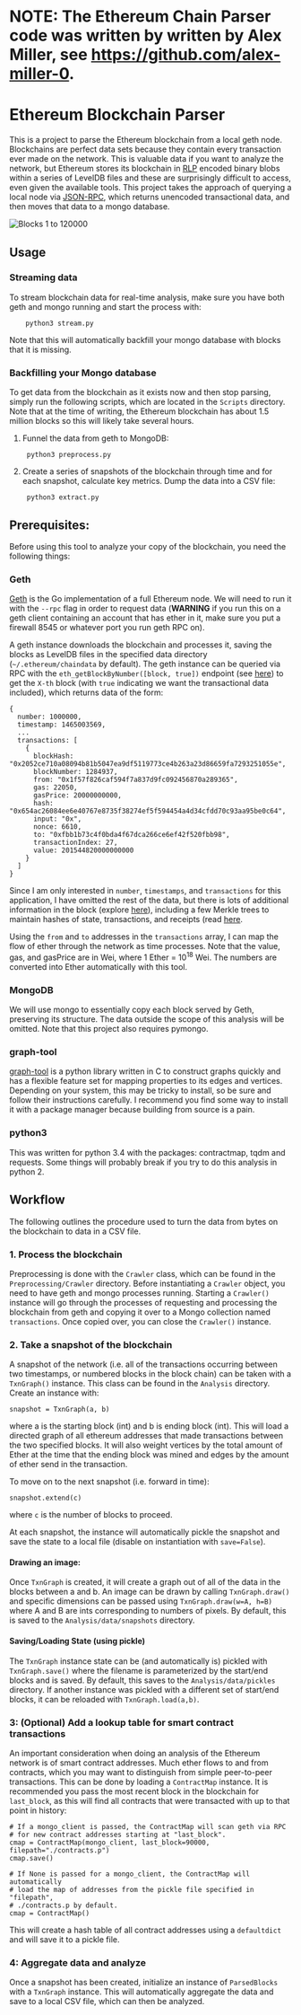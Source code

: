 # NOTE: The Ethereum Chain Parser code was written by written by Alex Miller, see https://github.com/alex-miller-0.


# Ethereum Blockchain Parser

This is a project to parse the Ethereum blockchain from a local geth node. Blockchains are perfect data sets because they contain every transaction ever made on the network. This is valuable data if you want to analyze the network, but Ethereum stores its blockchain in [RLP](https://github.com/ethereum/wiki/wiki/RLP) encoded binary blobs within a series of LevelDB files and these are surprisingly difficult to access, even given the available tools. This project takes the approach of querying a local node via [JSON-RPC](https://github.com/ethereum/wiki/wiki/JSON-RPC), which returns unencoded transactional data, and then moves that data to a mongo database.

![Blocks 1 to 120000](.content/1_120000.jpg)


## Usage

### Streaming data

To stream blockchain data for real-time analysis, make sure you have both geth and mongo running and start the process with:

        python3 stream.py

Note that this will automatically backfill your mongo database with blocks that it is missing.

### Backfilling your Mongo database

To get data from the blockchain as it exists now and then stop parsing, simply run the following scripts, which are located in the `Scripts` directory. Note that at the time of writing, the Ethereum blockchain has about 1.5 million blocks so this will likely take several hours.

1. Funnel the data from geth to MongoDB:


        python3 preprocess.py

2. Create a series of snapshots of the blockchain through time and for each snapshot, calculate key metrics. Dump the data into a CSV file:


        python3 extract.py



## Prerequisites:

Before using this tool to analyze your copy of the blockchain, you need the following things:

### Geth
[Geth](https://github.com/ethereum/go-ethereum/wiki/Geth) is the Go implementation of a full Ethereum node. We will need to run it with the `--rpc` flag in order to request data (**WARNING** if you run this on a geth client containing an account that has ether in it, make sure you put a firewall 8545 or whatever port you run geth RPC on).

A geth instance downloads the blockchain and processes it, saving the blocks as LevelDB files in the specified data directory (`~/.ethereum/chaindata` by default). The geth instance can be queried via RPC with the `eth_getBlockByNumber([block, true])` endpoint (see [here](https://github.com/ethereum/wiki/wiki/JSON-RPC#eth_getblockbynumber)) to get the `X-th` block (with `true` indicating we want the transactional data included), which returns data of the form:

    {
      number: 1000000,
      timestamp: 1465003569,
      ...
      transactions: [
        {
          blockHash: "0x2052ce710a08094b81b5047ea9df5119773ce4b263a23d86659fa7293251055e",
          blockNumber: 1284937,
          from: "0x1f57f826caf594f7a837d9fc092456870a289365",
          gas: 22050,
          gasPrice: 20000000000,
          hash: "0x654ac26084ee6e40767e8735f38274ef5f594454a4d34cfdd70c93aa95be0c64",
          input: "0x",
          nonce: 6610,
          to: "0xfbb1b73c4f0bda4f67dca266ce6ef42f520fbb98",
          transactionIndex: 27,
          value: 201544820000000000
        }
      ]
    }

Since I am only interested in `number`, `timestamps`, and `transactions` for this application, I have omitted the rest of the data, but there is lots of additional information in the block (explore [here](https://etherchain.org/blocks)), including a few Merkle trees to maintain hashes of state, transactions, and receipts (read [here](https://blog.ethereum.org/2015/11/15/merkling-in-ethereum/).

Using the `from` and `to` addresses in the `transactions` array, I can map the flow of ether through the network as time processes. Note that the value, gas, and gasPrice are in Wei, where 1 Ether = 10<sup>18</sup> Wei. The numbers are converted into Ether automatically with this tool.

### MongoDB

We will use mongo to essentially copy each block served by Geth, preserving its structure. The data outside the scope of this analysis will be omitted. Note that this project also requires pymongo.

### graph-tool

[graph-tool](https://graph-tool.skewed.de/) is a python library written in C to construct graphs quickly and has a flexible feature set for mapping properties to its edges and vertices. Depending on your system, this may be tricky to install, so be sure and follow their instructions carefully. I recommend you find some way to install it with a package manager because building from source is a pain.

### python3

This was written for python 3.4 with the packages: contractmap, tqdm and requests. Some things will probably break if you try to do this analysis in python 2.


## Workflow

The following outlines the procedure used to turn the data from bytes on the blockchain to data in a CSV file.

### 1. Process the blockchain

Preprocessing is done with the `Crawler` class, which can be found in the `Preprocessing/Crawler` directory. Before instantiating a `Crawler` object, you need to have geth and mongo processes running. Starting a `Crawler()` instance will go through the processes of requesting and processing the blockchain from geth and copying it over to a Mongo collection named `transactions`. Once copied over, you can close the `Crawler()` instance.

### 2. Take a snapshot of the blockchain

A snapshot of the network (i.e. all of the transactions occurring between two timestamps, or numbered blocks in the block chain) can be taken with a `TxnGraph()` instance. This class can be found in the `Analysis` directory. Create an instance with:

    snapshot = TxnGraph(a, b)

where a is the starting block (int) and b is ending block (int). This will load a directed graph of all ethereum addresses that made transactions between the two specified blocks. It will also weight vertices by the total amount of Ether at the time that the ending block was mined and edges by the amount of ether send in the transaction.

To move on to the next snapshot (i.e. forward in time):

    snapshot.extend(c)

where `c` is the number of blocks to proceed.

At each snapshot, the instance will automatically pickle the snapshot and save the state to a local file (disable on instantiation with `save=False`).

#### Drawing an image:

Once `TxnGraph` is created, it will create a graph out of all of the data in the blocks between a and b. An image can be drawn by calling `TxnGraph.draw()` and specific dimensions can be passed using `TxnGraph.draw(w=A, h=B)` where A and B are ints corresponding to numbers of pixels. By default, this is saved to the `Analysis/data/snapshots` directory.

#### Saving/Loading State (using pickle)

The `TxnGraph` instance state can be (and automatically is) pickled with `TxnGraph.save()` where the filename is parameterized by the start/end blocks and is saved. By default, this saves to the `Analysis/data/pickles` directory. If another instance was pickled with a different set of start/end blocks, it can be reloaded with `TxnGraph.load(a,b)`.

### 3: (Optional) Add a lookup table for smart contract transactions

An important consideration when doing an analysis of the Ethereum network is of smart contract addresses. Much ether flows to and from contracts, which you may want to distinguish from simple peer-to-peer transactions. This can be done by loading a `ContractMap` instance. It is recommended you pass the most recent block in the blockchain for `last_block`, as this will find all contracts that were transacted with up to that point in history:

    # If a mongo_client is passed, the ContractMap will scan geth via RPC
    # for new contract addresses starting at "last_block".
    cmap = ContractMap(mongo_client, last_block=90000, filepath="./contracts.p")
    cmap.save()

    # If None is passed for a mongo_client, the ContractMap will automatically
    # load the map of addresses from the pickle file specified in "filepath",
    # ./contracts.p by default.
    cmap = ContractMap()

This will create a hash table of all contract addresses using a `defaultdict` and will save it to a pickle file.

### 4: Aggregate data and analyze

Once a snapshot has been created, initialize an instance of `ParsedBlocks` with a `TxnGraph` instance. This will automatically aggregate the data and save to a local CSV file, which can then be analyzed.
